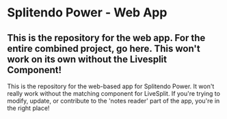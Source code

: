 # Splitendo Power - Web App

## This is the repository for the web app.  For the entire combined project, go here. This won't work on its own without the Livesplit Component!

This is the repository for the web-based app for Splitendo Power. It won't really work without the matching component for LiveSplit. If you're trying to modify, update, or contribute to the 'notes reader' part of the app, you're in the right place!